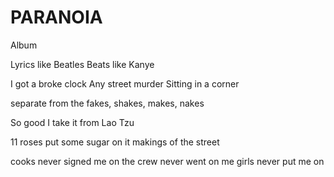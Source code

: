 PARANOIA
========

Album

Lyrics like Beatles
Beats like Kanye

I got a broke clock
Any street murder
Sitting in a corner

separate from the fakes, shakes, makes, nakes

So good I take it from Lao Tzu

11 roses
put some sugar on it
makings of the street

cooks never signed me on
the crew never went on me
girls never put me on
